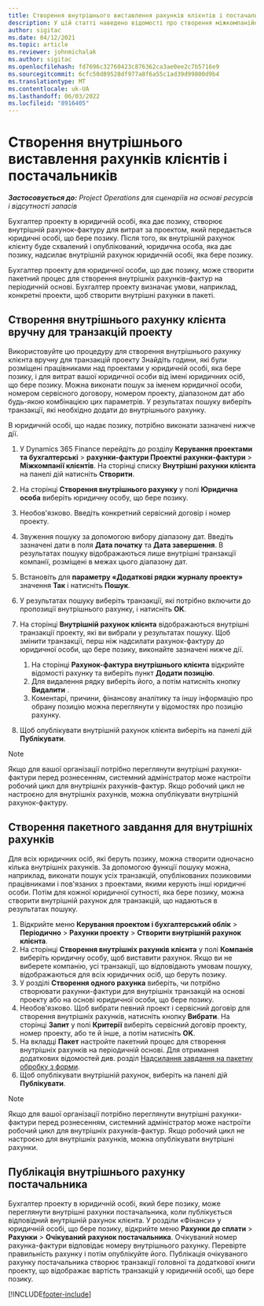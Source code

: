 ```yaml
---
title: Створення внутрішнього виставлення рахунків клієнтів і постачальників
description: У цій статті наведено відомості про створення міжкомпанійних клієнтів і постачальників рахунків-фактур.
author: sigitac
ms.date: 04/12/2021
ms.topic: article
ms.reviewer: johnmichalak
ms.author: sigitac
ms.openlocfilehash: fd7696c32760423c876362ca3ae0ee2c7b5716e9
ms.sourcegitcommit: 6cfc50d89528df977a8f6a55c1ad39d99800d9b4
ms.translationtype: MT
ms.contentlocale: uk-UA
ms.lasthandoff: 06/03/2022
ms.locfileid: "8916405"
---
```

# <a name="create-intercompany-customer-and-vendor-invoices"></a>Створення внутрішнього виставлення рахунків клієнтів і постачальників

_**Застосовується до:** Project Operations для сценаріїв на основі ресурсів і відсутності запасів_

Бухгалтер проекту в юридичній особі, яка дає позику, створює внутрішній рахунок-фактуру для витрат за проектом, який передається юридичні особі, що бере позику. Після того, як внутрішній рахунок клієнту буде схвалений і опублікований, юридична особа, яка дає позику, надсилає внутрішній рахунок юридичній особі, яка бере позику.

Бухгалтер проекту для юридичної особи, що дає позику, може створити пакетний процес для створення внутрішніх рахунків-фактур на періодичній основі. Бухгалтер проекту визначає умови, наприклад, конкретні проекти, щоб створити внутрішні рахунки в пакеті.

## <a name="manually-create-an-intercompany-customer-invoice-for-project-transactions"></a>Створення внутрішнього рахунку клієнта вручну для транзакцій проекту 

Використовуйте цю процедуру для створення внутрішнього рахунку клієнта вручну для транзакцій проекту Знайдіть години, які були розміщені працівниками над проектами у юридичній особі, яка бере позику, і для витрат вашої юридичної особи від імені юридичних осіб, що бере позику. Можна виконати пошук за іменем юридичної особи, номером сервісного договору, номером проекту, діапазоном дат або будь-якою комбінацією цих параметрів. У результатах пошуку виберіть транзакції, які необхідно додати до внутрішнього рахункy. 

В юридичній особі, що надає позику, потрібно виконати зазначені нижче дії. 

1. У Dynamics 365 Finance перейдіть до розділу **Керування проектами та бухгалтерські** > **рахунки-фактури Проектні рахунки-фактури** > **Міжкомпанії клієнтів**. На сторінці списку **Внутрішні рахунки клієнта** на панелі дій натисніть **Створити**.
2. На сторінці **Створення внутрішнього рахунку** у полі **Юридична особа** виберіть юридичну особу, що бере позику.
3. Необов'язково. Введіть конкретний сервісний договір і номер проекту.
4. Звуження пошуку за допомогою вибору діапазону дат. Введіть зазначені дати в поля **Дата початку** та **Дата завершення**. В результатах пошуку відображаються лише внутрішні транзакції компанії, розміщені в межах цього діапазону дат.
5. Встановіть для **параметру «Додаткові рядки журналу проекту»** значення **Так** і натисніть **Пошук**.
6. У результатах пошуку виберіть транзакції, які потрібно включити до пропозиції внутрішнього рахунку, і натисніть **OK**.
7. На сторінці **Внутрішній рахунок клієнта** відображаються внутрішні транзакції проекту, які ви вибрали у результатах пошуку. Щоб змінити транзакції, перш ніж надсилати рахунок-фактуру до юридичної особи, що бере позику, виконайте зазначені нижче дії.
  
    1. На сторінці **Рахунок-фактура внутрішнього клієнта** відкрийте відомості рахунку та виберіть пункт **Додати позицію**.
    2. Для видалення рядку виберіть його, а потім натисніть кнопку **Видалити** .
    3. Коментарі, причини, фінансову аналітику та іншу інформацію про обрану позицію можна переглянути у відомостях про позицію рахунку.
    
8. Щоб опублікувати внутрішній рахунок клієнта виберіть на панелі дій **Публікувати**.

> [!NOTE]
> Якщо для вашої організації потрібно переглянути внутрішні рахунки-фактури перед рознесенням, системний адміністратор може настроїти робочий цикл для внутрішніх рахунків-фактур. Якщо робочий цикл не настроєно для внутрішніх рахунків, можна опублікувати внутрішній рахунок-фактуру.

## <a name="create-a-batch-job-for-intercompany-invoices"></a>Створення пакетного завдання для внутрішніх рахунків

Для всіх юридичних осіб, які беруть позику, можна створити одночасно кілька внутрішніх рахунків. За допомогою функції пошуку можна, наприклад, виконати пошук усіх транзакцій, опублікованих позиковими працівниками і пов'язаних з проектами, якими керують інші юридичні особи. Потім для кожної юридичної сутності, яка бере позику, можна створити внутрішній рахунок для транзакцій, що надаються в результатах пошуку.

1. Відкрийте меню **Керування проектом і бухгалтерський облік** > **Періодично** > **Рахунки проекту** > **Створити внутрішній рахунок клієнта**.
2. На сторінці **Створення внутрішніх рахунків клієнта** у полі **Компанія** виберіть юридичну особу, щоб виставити рахунок. Якщо ви не виберете компанію, усі транзакції, що відповідають умовам пошуку, відображаються для всіх юридичних осіб, що беруть позику.
3. У розділі **Створення одного рахунка** виберіть, чи потрібно створювати рахунки-фактури для внутрішніх транзакцій на основі проекту або на основі юридичної особи, що бере позику.
4. Необов'язково. Щоб вибрати певний проект і сервісний договір для створення внутрішніх рахунків, натисніть кнопку **Вибрати**. На сторінці **Запит** у полі **Критерії** виберіть сервісний договір проекту, номер проекту, або те й інше, а потім натисніть **OK**.
5. На вкладці **Пакет** настройте пакетний процес для створення внутрішніх рахунків на періодичній основі. Для отримання додаткових відомостей див. розділ [Надсилання завдання на пакетну обробку з форми](/dynamicsax-2012/appuser-itpro/submit-a-batch-processing-job-from-a-form).
6. Щоб опублікувати внутрішній рахунок, виберіть на панелі дій **Публікувати**.

> [!NOTE]
> Якщо для вашої організації потрібно переглянути внутрішні рахунки-фактури перед рознесенням, системний адміністратор може настроїти робочий цикл для внутрішніх рахунків-фактур. Якщо робочий цикл не настроєно для внутрішніх рахунків, можна опублікувати внутрішні рахунки.

## <a name="post-the-intercompany-vendor-invoice"></a>Публікація внутрішнього рахунку постачальника

Бухгалтер проекту в юридичній особі, який бере позику, може переглянути внутрішні рахунки постачальника, коли публікується відповідний внутрішній рахунок клієнта. У розділи «Фінанси» у юридичній особі, що бере позику, відкрийте меню **Рахунки до сплати** > **Рахунки** > **Очікуваний рахунок постачальника**. Очікуваний номер рахунка-фактури відповідає номеру внутрішнього рахунку. Перевірте правильність рахунку і потім опублікуйте його. Публікація очікуваного рахунку постачальника створює транзакції головної та додаткової книги проекту, що відображає вартість транзакцій у юридичній особі, що бере позику.


[!INCLUDE[footer-include](../includes/footer-banner.md)]
